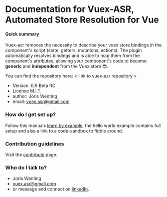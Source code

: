 # Documentation for Vuex-ASR, Automated Store Resolution for Vue

#### Quick summary

Vuex-asr removes the necessity to describe your vuex store bindings in the component's script (state, getters, mutations, actions). The plugin automatically resolves  bindings and is able to map them from the component's attributes, allowing your component's code to become **generic** and **independent** from the Vuex store :sunglasses:.

You can find the repository here:
< link to vuex-asr repository >

* Version: 0.9 Beta RC
* License M.I.T.
* author: Joris Wenting
* email: vuex.asr@gmail.com


### How do I get set up?

Follow this manuals [learn by example](./learn-by-example.html), the hello world example <link> contains full setup and also a link to a code-sandbox to fiddle around.

### Contribution guidelines

Visit the [contribute](./helpers/contribute.html) page.

### Who do I talk to?

* Joris Wenting
* vuex.asr@gmail.com
* or message and connect on [linkedIn](https://www.linkedin.com/in/joriswenting/).
